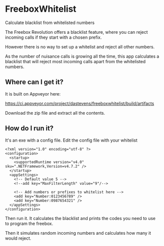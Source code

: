 # FreeboxWhitelist

Calculate blacklist from whitelisted numbers

The Freebox Revolution offers a blacklist feature, where you can reject incoming calls if they start with a chosen prefix.

However there is no way to set up a whitelist and reject all other numbers.

As the number of nuisance calls is growing all the time, this app calculates a blacklist that will reject most incoming calls apart from the whitelisted numbers.

## Where can I get it?

It is built on Appveyor here:

https://ci.appveyor.com/project/dastevens/freeboxwhitelist/build/artifacts

Download the zip file and extract all the contents.

## How do I run it?

It's an exe with a config file. Edit the config file with your whitelist

```
<?xml version="1.0" encoding="utf-8" ?>
<configuration>
  <startup>
    <supportedRuntime version="v4.0" sku=".NETFramework,Version=v4.7.2" />
  </startup>
  <appSettings>
    <!-- Default value 5 -->
    <!--add key="MaxFilterLength" value="9"/-->

    <!-- Add numbers or prefixes to whitelist here -->
    <add key="Number:0123456789" />
    <add key="Number:0987654321" />
  </appSettings>
</configuration>
```

Then run it. It calculates the blacklist and prints the codes you need to use to program the freebox.

Then it simulates random incoming numbers and calculates how many it would reject.
